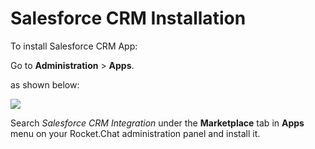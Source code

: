 # Salesforce CRM Installation

To install Salesforce CRM App:

Go to **Administration** > **Apps**.

as shown below:

![](<../../../../.gitbook/assets/2021-11-20\_23-29-48 (1) (1) (14).png>)

Search _Salesforce CRM Integration_ under the **Marketplace** tab in **Apps** menu on your Rocket.Chat administration panel and install it.
